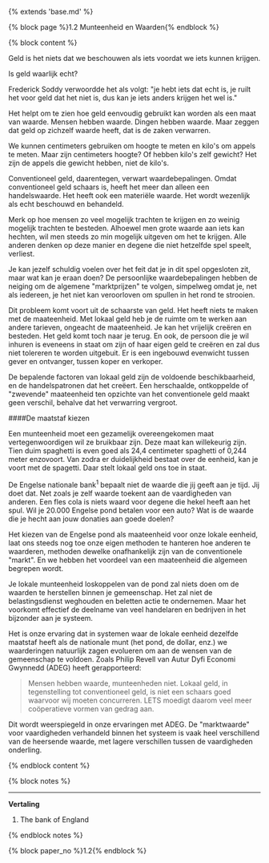 {% extends 'base.md' %}

{% block page %}1.2 Munteenheid en Waarden{% endblock %}

{% block content %}

Geld is het niets dat we beschouwen als iets voordat we iets kunnen krijgen.

Is geld waarlijk echt?

Frederick Soddy verwoordde het als volgt: "je hebt iets dat echt is, je ruilt 
het voor geld dat het niet is, dus kan je iets anders krijgen het wel is."

Het helpt om te zien hoe geld eenvoudig gebruikt kan worden als een maat van waarde.
Mensen hebben waarde. Dingen hebben waarde. Maar zeggen dat geld op zichzelf 
waarde heeft, dat is de zaken verwarren.

We kunnen centimeters gebruiken om hoogte te meten en kilo's om appels te meten.
Maar zijn centimeters hoogte? Of hebben kilo's zelf gewicht?
Het zijn de appels die gewicht hebben, niet de kilo's.

Conventioneel geld, daarentegen, verwart waardebepalingen.
Omdat conventioneel geld schaars is, heeft het meer dan alleen een
handelswaarde. Het heeft ook een materiële waarde. Het wordt wezenlijk als 
echt beschouwd en behandeld.

Merk op hoe mensen zo veel mogelijk trachten te krijgen en zo weinig 
mogelijk trachten te besteden.
Alhoewel men grote waarde aan iets kan hechten, wil men steeds zo min 
mogelijk uitgeven om het te krijgen.
Alle anderen denken op deze manier en degene die niet hetzelfde spel speelt, verliest.

Je kan jezelf schuldig voelen over het feit dat je in dit spel opgesloten zit, maar wat
kan je eraan doen? De persoonlijke waardebepalingen hebben de neiging om de 
algemene "marktprijzen" te volgen, simpelweg omdat je, net als iedereen, je het 
niet kan veroorloven om spullen in het rond te strooien.

Dit probleem komt voort uit de schaarste van geld. Het heeft niets te maken 
met de maateenheid.
Met lokaal geld heb je de ruimte om te werken aan andere tarieven, ongeacht 
de maateenheid.
Je kan het vrijelijk creëren en besteden. Het geld komt toch naar je terug.
En ook, de persoon die je wil inhuren is eveneens in staat om zijn of haar 
eigen geld te creëren en zal dus niet tolereren te worden uitgebuit. 
Er is een ingebouwd evenwicht tussen gever en ontvanger, tussen koper en verkoper.

De bepalende factoren van lokaal geld zijn de voldoende beschikbaarheid, en
de handelspatronen dat het creëert.
Een herschaalde, ontkoppelde of "zwevende" maateenheid ten opzichte van het 
conventionele geld maakt geen verschil, behalve dat het verwarring vergroot.

####De maatstaf kiezen

Een munteenheid moet een gezamelijk overeengekomen maat vertegenwoordigen 
wil ze bruikbaar zijn.
Deze maat kan willekeurig zijn. Tien duim spaghetti is even goed 
als 24,4 centimeter spaghetti of 0,244 meter enzovoort. 
Van zodra er duidelijkheid bestaat over de eenheid, kan je voort met de spagetti.
Daar stelt lokaal geld ons toe in staat.

De Engelse nationale bank<sup>1</sup> bepaalt niet de waarde die jij geeft 
aan je tijd. Jij doet dat. 
Net zoals je zelf waarde toekent aan de vaardigheden van anderen. Een fles cola 
is niets waard voor degene die hekel heeft aan het spul.
Wil je 20.000 Engelse pond betalen voor een auto? Wat is de waarde die je hecht 
aan jouw donaties aan goede doelen?

Het kiezen van de Engelse pond als maateenheid voor onze lokale eenheid, laat 
ons steeds nog toe onze eigen methoden te hanteren hoe anderen te waarderen, 
methoden dewelke onafhankelijk zijn van de conventionele "markt".
En we hebben het voordeel van een maateenheid die algemeen begrepen wordt.

Je lokale munteenheid loskoppelen van de pond zal niets doen om de waarden 
te herstellen binnen je gemeenschap.
Het zal niet de belastingsdienst weghouden en beletten actie te ondernemen.
Maar het voorkomt effectief de deelname van veel handelaren en 
bedrijven in het bijzonder aan je systeem.

Het is onze ervaring dat in systemen waar de lokale eenheid dezelfde maatstaf 
heeft als de nationale munt (het pond, de dollar, enz.) we waarderingen natuurlijk 
zagen evolueren om aan de wensen van de gemeenschap te voldoen.
Zoals Philip Revell van Autur Dyfi Economi Gwynnedd (ADEG) heeft gerapporteerd:

> Mensen hebben waarde, munteenheden niet. Lokaal geld, in 
> tegenstelling tot conventioneel geld,
> is niet een schaars goed waarvoor wij moeten concurreren. 
> LETS moedigt daarom veel meer coöperatieve vormen van
> gedrag aan.

Dit wordt weerspiegeld in onze ervaringen met ADEG. De "marktwaarde"
voor vaardigheden verhandeld binnen het systeem is vaak heel verschillend van
de heersende waarde, met lagere verschillen tussen de vaardigheden onderling.

{% endblock content %}

{% block notes %}

---
**Vertaling**
1. The bank of England

{% endblock notes %}


{% block paper_no %}1.2{% endblock %}



